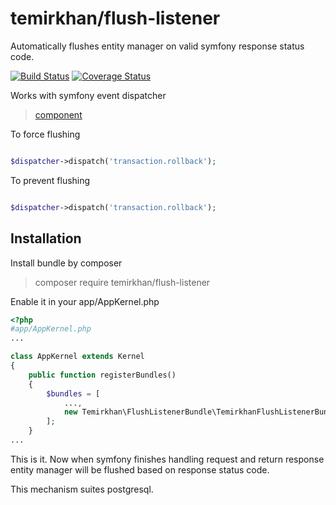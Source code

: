 # temirkhan/flush-listener
Automatically flushes entity manager on valid symfony response status code.

[![Build Status](https://travis-ci.org/TemirkhanN/onresponse-flush-listener.svg?branch=master)](https://travis-ci.org/TemirkhanN/onresponse-flush-listener)
[![Coverage Status](https://coveralls.io/repos/github/TemirkhanN/onresponse-flush-listener/badge.svg)](https://coveralls.io/github/TemirkhanN/onresponse-flush-listener)

Works with symfony event dispatcher
> [component](http://symfony.com/doc/current/components/event_dispatcher.html)

To force flushing

```PHP

$dispatcher->dispatch('transaction.rollback');
```

To prevent flushing

```PHP

$dispatcher->dispatch('transaction.rollback');
```
## Installation

Install bundle by composer

>  composer require temirkhan/flush-listener

Enable it in your app/AppKernel.php

```PHP
<?php
#app/AppKernel.php
...

class AppKernel extends Kernel
{
    public function registerBundles()
    {
        $bundles = [
            ...,
            new Temirkhan\FlushListenerBundle\TemirkhanFlushListenerBundle(),
        ];
    }
...
```

This is it. Now when symfony finishes handling request and return response
entity manager will be flushed based on response status code.

This mechanism suites postgresql.